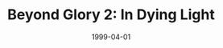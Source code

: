 ---
mission_id: bglory2
slug: "beyond-glory-2-in-dying-light"
editorsChoice:
title: "Beyond Glory 2: In Dying Light"
authors: 
    - "Kevin Buscemi"
date: 1999-04-01
filename: "bglory2.zip"
description: "The assault on the SunKiller platform was a complete success. Minutes after you lowered the energy shield, Alliance fighters moved in, damaging the platform beyond repair.  The Emperor, needless to say, was not pleased.  He summoned Senj Thirtrae who survived the attack despite substantial damage to the Lentii base) to Imperial City for a face-to-face meeting.  Rebel spies have determined that after a mild scolding for his funneling of resources, Thirtrae was reassigned to a new post:  a high-security construction facility.  They are going to rebuild the SunKiller, and destroying a second one will not be nearly as easy as the first. Now Katarn must take part in a complex operation at Thirtrae's mercenary-guarded estate; the ultimate goal being the elimination of the madman himself."
cover:
levelReplaced:	SECBASE
difficulty: yes
bm:	yes
fme: yes
wax: yes
three_do: no
voc: yes
gmd: yes
vue: no
lfd: yes
base: "New level from scratch" 
editors: "WDFUSE 2.5"

---
